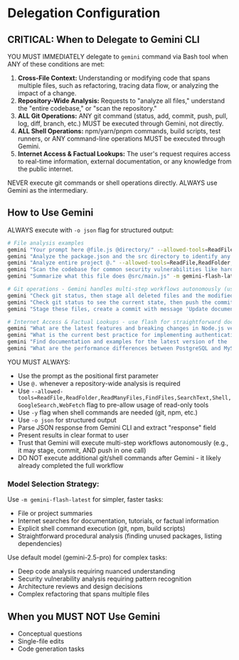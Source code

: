# Delegation Configuration

## CRITICAL: When to Delegate to Gemini CLI

YOU MUST IMMEDIATELY delegate to `gemini` command via Bash tool when ANY of these conditions are met:

1.  **Cross-File Context:** Understanding or modifying code that spans multiple files, such as refactoring, tracing data flow, or analyzing the impact of a change.
2.  **Repository-Wide Analysis:** Requests to "analyze all files," understand the "entire codebase," or "scan the repository."
3.  **ALL Git Operations:** ANY git command (status, add, commit, push, pull, log, diff, branch, etc.) MUST be executed through Gemini, not directly.
4.  **ALL Shell Operations:** npm/yarn/pnpm commands, build scripts, test runners, or ANY command-line operations MUST be executed through Gemini.
5.  **Internet Access & Factual Lookups:** The user's request requires access to real-time information, external documentation, or any knowledge from the public internet.

NEVER execute git commands or shell operations directly. ALWAYS use Gemini as the intermediary.

## How to Use Gemini

ALWAYS execute with `-o json` flag for structured output:

```bash
# File analysis examples
gemini "Your prompt here @file.js @directory/" --allowed-tools=ReadFile,ReadFolder,ReadManyFiles,FindFiles,SearchText,Shell,GoogleSearch,WebFetch -o json
gemini "Analyze the package.json and the src directory to identify any unused npm packages. @package.json @src/" -m gemini-flash-latest --allowed-tools=ReadFile,ReadFolder,ReadManyFiles,FindFiles,SearchText,Shell,GoogleSearch,WebFetch -o json
gemini "Analyze entire project @." --allowed-tools=ReadFile,ReadFolder,ReadManyFiles,FindFiles,SearchText,Shell,GoogleSearch,WebFetch -o json
gemini "Scan the codebase for common security vulnerabilities like hardcoded secrets or potential injection points. @." --allowed-tools=ReadFile,ReadFolder,ReadManyFiles,FindFiles,SearchText,Shell,GoogleSearch,WebFetch -o json
gemini "Summarize what this file does @src/main.js" -m gemini-flash-latest --allowed-tools=ReadFile,ReadFolder,ReadManyFiles,FindFiles,SearchText,Shell,GoogleSearch,WebFetch -o json

# Git operations - Gemini handles multi-step workflows autonomously (use flash for speed)
gemini "Check git status, then stage all deleted files and the modified .gitignore file using git add commands. Execute: git status && git add -u && git add .gitignore && git status" -m gemini-flash-latest -y -o json
gemini "Check git status to see the current state, then push the commit to the remote repository. Execute: git status && git push" -m gemini-flash-latest -y -o json
gemini "Stage these files, create a commit with message 'Update documentation', then push. Execute the full workflow." -m gemini-flash-latest -y -o json

# Internet Access & Factual Lookups - use flash for straightforward documentation/tutorial queries
gemini "What are the latest features and breaking changes in Node.js version 22?" -m gemini-flash-latest --allowed-tools=ReadFile,ReadFolder,ReadManyFiles,FindFiles,SearchText,Shell,GoogleSearch,WebFetch -o json
gemini "What is the current best practice for implementing authentication in React applications in 2025?" -m gemini-flash-latest --allowed-tools=ReadFile,ReadFolder,ReadManyFiles,FindFiles,SearchText,Shell,GoogleSearch,WebFetch -o json
gemini "Find documentation and examples for the latest version of the 'zod' validation library" -m gemini-flash-latest --allowed-tools=ReadFile,ReadFolder,ReadManyFiles,FindFiles,SearchText,Shell,GoogleSearch,WebFetch -o json
gemini "What are the performance differences between PostgreSQL and MySQL for high-concurrency workloads?" --allowed-tools=ReadFile,ReadFolder,ReadManyFiles,FindFiles,SearchText,Shell,GoogleSearch,WebFetch -o json
```

YOU MUST ALWAYS:
- Use the prompt as the positional first parameter
- Use `@.` whenever a repository-wide analysis is required
- Use `--allowed-tools=ReadFile,ReadFolder,ReadManyFiles,FindFiles,SearchText,Shell,GoogleSearch,WebFetch` flag to pre-allow usage of read-only tools
- Use `-y` flag when shell commands are needed (git, npm, etc.)
- Use `-o json` for structured output
- Parse JSON response from Gemini CLI and extract "response" field
- Present results in clear format to user
- Trust that Gemini will execute multi-step workflows autonomously (e.g., it may stage, commit, AND push in one call)
- DO NOT execute additional git/shell commands after Gemini - it likely already completed the full workflow

### Model Selection Strategy:

Use `-m gemini-flash-latest` for simpler, faster tasks:
- File or project summaries
- Internet searches for documentation, tutorials, or factual information
- Explicit shell command execution (git, npm, build scripts)
- Straightforward procedural analysis (finding unused packages, listing dependencies)

Use default model (gemini-2.5-pro) for complex tasks:
- Deep code analysis requiring nuanced understanding
- Security vulnerability analysis requiring pattern recognition
- Architecture reviews and design decisions
- Complex refactoring that spans multiple files

## When you MUST NOT Use Gemini

- Conceptual questions
- Single-file edits
- Code generation tasks
